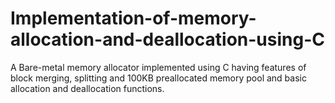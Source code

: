 # Implementation-of-memory-allocation-and-deallocation-using-C
A Bare-metal memory allocator implemented using C having features of block merging, splitting and 100KB preallocated memory pool and basic allocation and deallocation functions.
